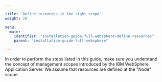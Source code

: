 ```yaml
---

title: 'Define resources in the right scope'
weight: 20

menu:
  main:
    identifier: "installation-guide-full-websphere-define-resources"
    parent: "installation-guide-full-websphere"

---
```


In order to perform the steps listed in this guide, make sure you understand the concept of management scopes introduced by the IBM WebSphere Application Server. We assume that resources are defined at the "Node" scope. <a href="ref:asset:/guides/installation-guide/was/assets/img/scope-highlight.png" target="_blank"><img class="tile" src="ref:asset:/guides/installation-guide/was/assets/img/scope-highlight.png" alt=""/></a>